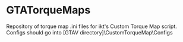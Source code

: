 # GTATorqueMaps
Repository of torque map .ini files for ikt's Custom Torque Map script. Configs should go into [GTAV directory]\CustomTorqueMap\Configs
